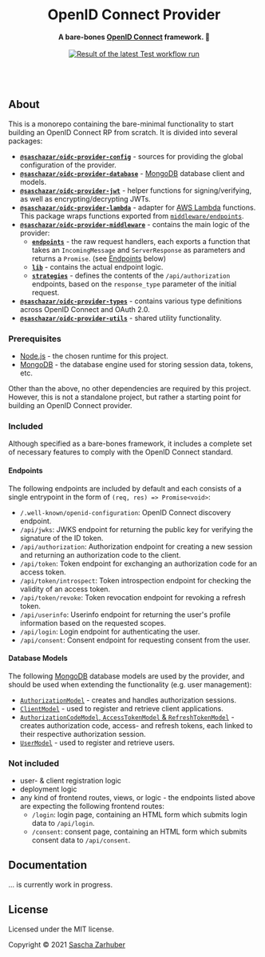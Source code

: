 <div align="center">
  <h1>OpenID Connect Provider</h1>
  <strong>A bare-bones <a href="https://openid.net/connect/" rel="noopener noreferrer">OpenID Connect</a> framework. 🔐</strong><br />
  <br />
  <a href="https://github.com/saschazar21/oidc-provider/actions/workflows/test.yml"><img alt="Result of the latest Test workflow run" src="https://github.com/saschazar21/oidc-provider/actions/workflows/test.yml/badge.svg" /></a>
  <br />
  <br />
  <br />
  <br />
</div>

## About

This is a monorepo containing the bare-minimal functionality to start building an OpenID Connect RP from scratch. It is divided into several packages:

- **[`@saschazar/oidc-provider-config`](https://github.com/saschazar21/oidc-provider/tree/master/packages/config)** - sources for providing the global configuration of the provider.
- **[`@saschazar/oidc-provider-database`](https://github.com/saschazar21/oidc-provider/tree/master/packages/database)** - [MongoDB](https://mongodb.com/) database client and models.
- **[`@saschazar/oidc-provider-jwt`](https://github.com/saschazar21/oidc-provider/tree/master/packages/jwt)** - helper functions for signing/verifying, as well as encrypting/decrypting JWTs.
- **[`@saschazar/oidc-provider-lambda`](https://github.com/saschazar21/oidc-provider/tree/master/packages/lambda)** - adapter for [AWS Lambda](https://aws.amazon.com/lambda/) functions. This package wraps functions exported from [`middleware/endpoints`](https://github.com/saschazar21/oidc-provider/tree/main/packages/middleware/endpoints).
- **[`@saschazar/oidc-provider-middleware`](https://github.com/saschazar21/oidc-provider/tree/master/packages/middleware)** - contains the main logic of the provider:
  - **[`endpoints`](https://github.com/saschazar21/oidc-provider/tree/main/packages/middleware/endpoints)** - the raw request handlers, each exports a function that takes an `IncomingMessage` and `ServerResponse` as parameters and returns a `Promise`. (see [Endpoints](#endpoints) below)
  - **[`lib`](https://github.com/saschazar21/oidc-provider/tree/main/packages/middleware/lib)** - contains the actual endpoint logic.
  - **[`strategies`](https://github.com/saschazar21/oidc-provider/tree/main/packages/middleware/strategies)** - defines the contents of the `/api/authorization` endpoints, based on the `response_type` parameter of the initial request.
- **[`@saschazar/oidc-provider-types`](https://github.com/saschazar21/oidc-provider/tree/master/packages/types)** - contains various type definitions across OpenID Connect and OAuth 2.0.
- **[`@saschazar/oidc-provider-utils`](https://github.com/saschazar21/oidc-provider/tree/master/packages/utils)** - shared utility functionality.

### Prerequisites

- [Node.js](https://nodejs.org) - the chosen runtime for this project.
- [MongoDB](https://mongodb.com) - the database engine used for storing session data, tokens, etc.

Other than the above, no other dependencies are required by this project. However, this is not a standalone project, but rather a starting point for building an OpenID Connect provider.

### Included

Although specified as a bare-bones framework, it includes a complete set of necessary features to comply with the OpenID Connect standard.

#### Endpoints

The following endpoints are included by default and each consists of a single entrypoint in the form of `(req, res) => Promise<void>`:

- `/.well-known/openid-configuration`: OpenID Connect discovery endpoint.
- `/api/jwks`: JWKS endpoint for returning the public key for verifying the signature of the ID token.
- `/api/authorization`: Authorization endpoint for creating a new session and returning an authorization code to the client.
- `/api/token`: Token endpoint for exchanging an authorization code for an access token.
- `/api/token/introspect`: Token introspection endpoint for checking the validity of an access token.
- `/api/token/revoke`: Token revocation endpoint for revoking a refresh token.
- `/api/userinfo`: Userinfo endpoint for returning the user's profile information based on the requested scopes.
- `/api/login`: Login endpoint for authenticating the user.
- `/api/consent`: Consent endpoint for requesting consent from the user.

#### Database Models

The following [MongoDB](https://mongodb.com/) database models are used by the provider, and should be used when extending the functionality (e.g. user management):

- [`AuthorizationModel`](https://github.com/saschazar21/oidc-provider/blob/master/packages/database/lib/schemata/authorization.ts) - creates and handles authorization sessions.
- [`ClientModel`](https://github.com/saschazar21/oidc-provider/blob/master/packages/database/lib/schemata/client.ts) - used to register and retrieve client applications.
- [`AuthorizationCodeModel`, `AccessTokenModel` & `RefreshTokenModel`](https://github.com/saschazar21/oidc-provider/blob/master/packages/database/lib/schemata/token.ts) - creates authorization code, access- and refresh tokens, each linked to their respective authorization session.
- [`UserModel`](https://github.com/saschazar21/oidc-provider/blob/master/packages/database/lib/schemata/user.ts) - used to register and retrieve users.

### Not included

- user- & client registration logic
- deployment logic
- any kind of frontend routes, views, or logic - the endpoints listed above are expecting the following frontend routes:
  - `/login`: login page, containing an HTML form which submits login data to `/api/login`.
  - `/consent`: consent page, containing an HTML form which submits consent data to `/api/consent`.

## Documentation

... is currently work in progress.

## License

Licensed under the MIT license.

Copyright ©️ 2021 [Sascha Zarhuber](https://sascha.work)

